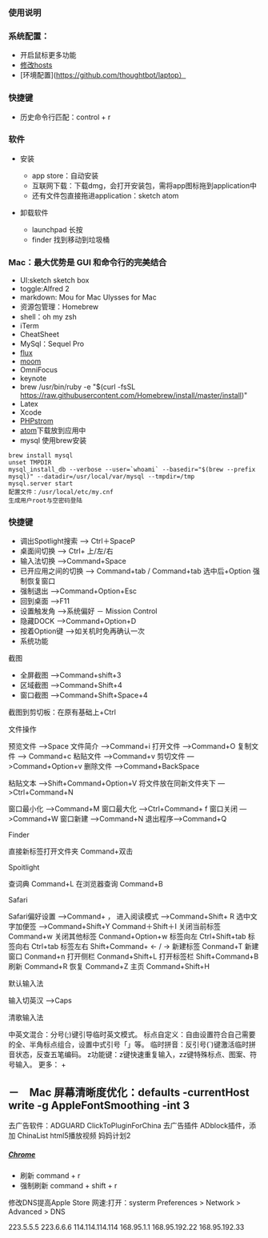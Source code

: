 ### 使用说明

### 系统配置：
- 开启鼠标更多功能
- [修改hosts](https://github.com/racaljk/hosts)
- [环境配置](https://github.com/thoughtbot/laptop）

### 快捷键
- 历史命令行匹配：control + r

### 软件
- 安装
	- app store：自动安装
	- 互联网下载：下载dmg，会打开安装包，需将app图标拖到application中
	- 还有文件包直接拖进application：sketch atom

- 卸载软件
	- launchpad 长按
	- finder 找到移动到垃圾桶


### Mac：最大优势是 GUI 和命令行的完美结合 ###
- UI:sketch sketch box
- toggle:Alfred 2
- markdown: Mou for Mac  Ulysses for Mac
- 资源包管理：Homebrew
- shell：oh my zsh
- iTerm
- CheatSheet
- MySql：Sequel Pro
- [flux](https://justgetflux.com/)
- [moom](https://manytricks.com/moom/)
- OmniFocus
- keynote
- brew
	/usr/bin/ruby -e "$(curl -fsSL https://raw.githubusercontent.com/Homebrew/install/master/install)"
- Latex
- Xcode
- [PHPstrom](https://www.jetbrains.com/phpstorm/download/download-thanks.html?pl)
- [atom](https://atom.io/)下载放到应用中
- mysql 使用brew安装
```
brew install mysql
unset TMPDIR
mysql_install_db --verbose --user=`whoami` --basedir="$(brew --prefix mysql)" --datadir=/usr/local/var/mysql --tmpdir=/tmp
mysql.server start
配置文件：/usr/local/etc/my.cnf
生成用户root与空密码登陆
```


### 快捷键

- 调出Spotlight搜索 —> Ctrl＋SpaceP
- 桌面间切换 —> Ctrl+ 上/左/右
- 输入法切换 —>Command+Space
- 已开应用之间的切换 —> Command+tab / Command+tab 选中后+Option 强制恢复窗口
- 强制退出 —>Command+Option+Esc
- 回到桌面 —>F11
- 设置触发角 —>系统偏好 － Mission Control
- 隐藏DOCK —>Command+Option+D
- 按着Option键 —>如关机时免再确认一次
- 系统功能

截图

- 全屏截图 —>Command+shift+3
- 区域截图 —>Command+Shift+4
- 窗口截图 —>Command+Shift+Space+4

截图到剪切板：在原有基础上+Ctrl

文件操作

预览文件 —>Space
文件简介 —>Command+i
打开文件 —>Command+O
复制文件 —> Command+c
粘贴文件 —>Command+v
剪切文件 —>Command+Option+v
删除文件 —>Command+BackSpace

粘贴文本 —>Shift+Command+Option+V
将文件放在同新文件夹下 —>Ctrl+Command+N

窗口最小化 —>Command+M
窗口最大化 —>Ctrl+Command+ f
窗口关闭 —>Command+W
窗口新建 —>Command+N
退出程序—>Command+Q

Finder

直接新标签打开文件夹 Command+双击

Spoitlight

查词典 Command+L
在浏览器查询 Command+B

Safari

Safari偏好设置 —>Command+ ，
进入阅读模式 —>Command+Shift+ R
选中文字加便签 —>Command+Shift+Y
Command＋Shift＋I
关闭当前标签 Command+w
关闭其他标签 Conmand+Option+w
标签向左 Ctrl+Shift+tab
标签向右 Ctrl+tab
标签左右 Shift+Command+ <- / ->
新建标签 Conmand+T
新建窗口 Conmand+n
打开侧栏 Conmand+Shift+L
打开标签栏 Shift+Command+B
刷新 Command+R
恢复 Command+Z
主页 Command+Shift+H

默认输入法

输入切英汉 —>Caps

清歌输入法

中英文混合：分号(;)键引导临时英文模式。
标点自定义：自由设置符合自己需要的全、半角标点组合，设置中式引号「」等。
临时拼音：反引号(`)键激活临时拼音状态，反查五笔编码。
z功能键：z键快速重复输入，zz键特殊标点、图案、符号输入。
更多： +

－　Mac 屏幕清晰度优化：defaults -currentHost write -g AppleFontSmoothing -int 3
-
去广告软件：ADGUARD
ClickToPluginForChina 去广告插件
ADblock插件，添加 ChinaList
html5播放视频 妈妈计划2


##### [Chrome](https://www.google.com/chrome/browser/desktop/index.html#)
- 刷新 command + r
- 强制刷新 command + shift + r

修改DNS提高Apple Store 网速:打开：systerm Preferences > Network > Advanced > DNS

223.5.5.5
223.6.6.6
114.114.114.114
168.95.1.1
168.95.192.22
168.95.192.33
